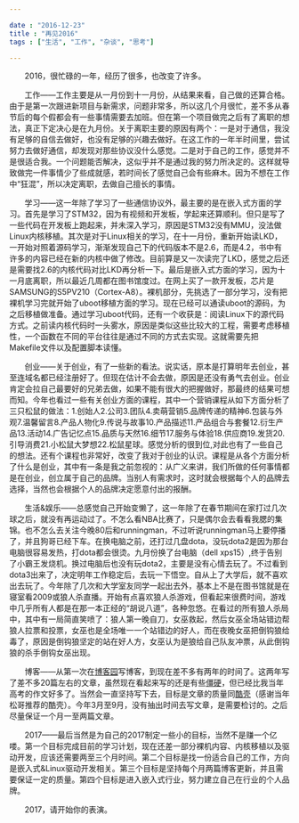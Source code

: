 ```yaml
---

date : "2016-12-23"
title : "再见2016"
tags : ["生活", "工作", "杂谈", "思考"]

---
```



&nbsp; &nbsp; &nbsp; &nbsp;2016，很忙碌的一年，经历了很多，也改变了许多。


<!--more-->

&nbsp; &nbsp; &nbsp; &nbsp;工作——工作主要是从一月份到十一月份，从结果来看，自己做的还算合格。由于是第一次跟进新项目与新需求，问题非常多，所以这几个月很忙，差不多从春节后的每个假都会有一些事情需要去加班。但在第一个项目做完之后有了离职的想法，真正下定决心是在九月份。关于离职主要的原因有两个：一是对于通信，我没有足够的自信去做好，也没有足够的兴趣去做好。在这工作的一年半时间里，尝试努力去做好通信，却发现对那些协议没什么感觉。二是对于自己的工作，感觉并不是很适合我。一个问题能否解决，这似乎并不是通过我的努力所决定的。这样就导致做完一件事情少了些成就感，若时间长了感觉自己会有些麻木。因为不想在工作中“狂混”，所以决定离职，去做自己擅长的事情。


&nbsp; &nbsp; &nbsp; &nbsp;学习——这一年除了学习了一些通信协议外，最主要的是在嵌入式方面的学习。首先是学习了STM32，因为有视频和开发板，学起来还算顺利。但只是写了一些代码在开发板上跑起来，并未深入学习，原因是STM32没有MMU，没法做Linux内核移植。其次是对于Linux相关的学习，在十一月份，重新开始读LKD，一开始对照着源码学习，渐渐发现自己下的代码版本不是2.6，而是4.2，书中有许多的内容已经在新的内核中做了修改。目前算是又一次读完了LKD，感觉之后还是需要找2.6的内核代码对比LKD再分析一下。最后是嵌入式方面的学习，因为十一月底离职，所以最近几周都在图书馆度过。在网上买了一款开发板，芯片是SAMSUNG的S5PV210（Cortex-A8）。裸机部分，先挑选了一部分学习，没有把裸机学习完就开始了uboot移植方面的学习。现在已经可以通读uboot的源码，为之后移植做准备。通过学习uboot代码，还有一个收获是：阅读Linux下的源代码方式。之前读内核代码时一头雾水，原因是类似这些比较大的工程，需要考虑移植性，一个函数在不同的平台往往是通过不同的方式去实现。这就需要先把Makefile文件以及配置脚本读懂。


&nbsp; &nbsp; &nbsp; &nbsp;创业——关于创业，有了一些新的看法。说实话，原本是打算明年去创业，甚至连域名都已经注册好了。但现在估计不会去做，原因是还没有勇气去创业。创业肯定会拉自己最要好的兄弟去做，如果不能有很大的把握做好，那最终的结果可想而知。今年也看过一些有关创业方面的课程，其中一个营销课程从如下方面分析了三只松鼠的做法：1.创始人2.公司3.团队4.卖萌营销5.品牌传递的精神6.包装与外观7.温馨留言8.产品人物化9.传说与故事10.产品描述11.产品组合与套餐12.衍生产品13.活动14.广告记忆点15.品质与天然16.细节17.服务与体验18.供应商19.发货20.引导消费21.小松鼠大梦想22.松鼠星球。感觉分析的很到位,对此也有了一些自己的想法。还有个课程也非常好，改变了我对于创业的认识。课程是从各个方面分析了什么是创业，其中有一条是我之前忽视的：从广义来讲，我们所做的任何事情都是在创业，创立属于自己的品牌。当别人有需求时，这时就会根据每个人的品牌去选择，当然也会根据个人的品牌决定愿意付出的报酬。


&nbsp; &nbsp; &nbsp; &nbsp;生活&娱乐——总感觉自己开始变懒了，这一年除了在春节期间在家打过几次球之后，就没有再运动过了。不怎么看NBA比赛了，只是偶尔会去看看我腮的集锦。也不怎么去关注今晚80后和runningman，不过听说runningman马上要停播了，并且狗哥已经下车。在换电脑之前，还打过几盘dota，没玩dota2是因为那台电脑很容易发热，打dota都会很烫。九月份换了台电脑（dell xps15）,终于告别了小霸王发烧机。换过电脑后也没有玩dota2，主要是没有心情去玩了。不过看到dota3出来了，决定明年工作稳定后，去玩一下悟空。自从上了大学后，就不喜欢出去玩了。今年除了几次和大学室友同学一起出去外，基本上不是在图书馆就是在寝室看2009或狼人杀直播。开始有点喜欢狼人杀游戏，但看起来很费时间，游戏中几乎所有人都是在那一本正经的“胡说八道”，各种忽悠。在看过的所有狼人杀局中，其中有一局简直笑喷了：狼人第一晚自刀，女巫救起，然后女巫全场站错边帮狼人拉票和投票，女巫也是全场唯一一个站错边的好人，而在夜晚女巫把倒钩狼给毒了，原因是倒钩狼坚定的站在好人方，女巫认为是狼给自己队友冲票，从此倒钩狼的杀手倒钩女巫出现。


&nbsp; &nbsp; &nbsp; &nbsp;博客——从第一次在[博客园](http://www.cnblogs.com/alants)写博客，到现在差不多有两年的时间了。这两年写了差不多20篇左右的文章，虽然现在看起来写的还是有些[僵硬](http://liuao.tech)，但已经比我当年高考的作文好多了。当然会一直坚持写下去，目标是文章的质量同[酷壳](http://www.coolshell.cn/)（感谢当年松哥推荐的酷壳）。今年3月至9月，没有抽出时间去写文章，是需要检讨的。之后尽量保证一个月一至两篇文章。


&nbsp; &nbsp; &nbsp; &nbsp;2017——最后当然是为自己的2017制定一些小的目标，当然不是赚一个亿喽。第一个目标完成目前的学习计划，现在还差一部分裸机内容、内核移植以及驱动开发，应该还需要两至三个月时间。第二个目标是找一份适合自己的工作，方向是嵌入式&Linux驱动开发相关。第三个目标是坚持每个月两篇博客更新，并且需要保证一定的质量。第四个目标是进入嵌入式行业，努力建立自己在行业的个人品牌。


&nbsp; &nbsp; &nbsp; &nbsp;2017，请开始你的表演。
